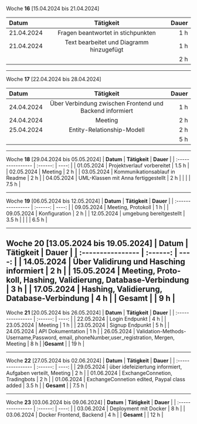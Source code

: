 Woche **16** [15.04.2024 bis 21.04.2024]

| **Datum**              | **Tätigkeit** | **Dauer** |
| :---------------- | :------: | ----: |
| 21.04.2024     |   Fragen beantwortet in stichpunkten   | 1 h |
| 21.04.2024         |   Text bearbeitet und Diagramm hinzugefügt | 1 h |
|          |    | 2 h |

---

Woche **17** [22.04.2024 bis 28.04.2024]

| **Datum**              | **Tätigkeit** | **Dauer** |
| :---------------- | :------: | ----: |
| 24.04.2024     |   Über Verbindung zwischen Frontend und Backend informiert   | 1 h |
| 24.04.2024     |   Meeting   | 2 h |
| 25.04.2024         |   Entity-Relationship-Modell | 2 h |
|          |    | 5 h |
---

Woche **18** [29.04.2024 bis 05.05.2024]
| **Datum**              | **Tätigkeit** | **Dauer** |
| :---------------- | :------: | ----: |
| 01.05.2024     |   Projektverlauf vorbereitet   | 1.5 h |
| 02.05.2024         |   Meeting | 2 h |
| 03.05.2024         |   Kommunikationsablauf in Readme | 2 h |
| 04.05.2024         |   UML-Klassen mit Anna fertiggestellt | 2 h |
|          |    | 7.5 h |


---
Woche **19** [06.05.2024 bis 12.05.2024]
| **Datum**              | **Tätigkeit** | **Dauer** |
| :---------------- | :------: | ----: |
| 09.05.2024         |   Meeting, Pro­to­koll | 1 h |
| 09.05.2024         |   Kon­fi­gu­ra­ti­on | 2 h |
| 12.05.2024         |   umgebung bereitgestellt | 3.5 h |
|          |    | 6.5 h |

---
Woche **20** [13.05.2024 bis 19.05.2024]
| **Datum**              | **Tätigkeit** | **Dauer** |
| :---------------- | :------: | ----: |
| 14.05.2024         |   Über Validirung und Hasching informiert | 2 h |
| 15.05.2024         |   Meeting, Pro­to­koll, Hashing, Validierung, Database-Verbindung | 3 h |
| 17.05.2024         |   Hashing, Validierung, Database-Verbindung | 4 h |
| **Gesamt**         |    | 9 h |
---
Woche **21** [20.05.2024 bis 26.05.2024]
| **Datum**              | **Tätigkeit** | **Dauer** |
| :---------------- | :------: | ----: |
| 22.05.2024         |   Login Endpunkt | 4 h |
| 23.05.2024         |   Meeting | 1 h |
| 23.05.2024         |   Signup Endpunkt | 5 h |
| 24.05.2024         |   API Dokumentation | 1 h |
| 26.05.2024         |  Validation-Methods-Username,Password, email, phoneNumber,user_registration, Mergen, Meeting    | 8 h |
|**Gesamt**          |    | 19 h |

---
Woche **22** [27.05.2024 bis 02.06.2024]
| **Datum**              | **Tätigkeit** | **Dauer** |
| :---------------- | :------: | ----: |
| 29.05.2024         |   über idefeiziertung informiert, Aufgaben verteilt, Meeting | 2 h |
| 01.06.2024         |   ExchangeConnetion, Tradingbots | 2 h |
| 01.06.2024         |   ExchangeConnetion edited, Paypal class added | 3.5 h |
|     **Gesamt**     |    | 7.5 h |

---
Woche **23** [03.06.2024 bis 09.06.2024]
| **Datum**              | **Tätigkeit** | **Dauer** |
| :---------------- | :------: | ----: |
| 03.06.2024         |   Deployment mit Docker | 8 h |
| 03.06.2024         |   Docker Frontend, Backend | 4 h |
|     **Gesamt**     |    | 12 h |


